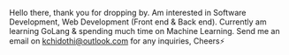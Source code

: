 Hello there, thank you for dropping by. Am interested in Software Development, Web Development (Front end & Back end). Currently am learning GoLang & spending much time on Machine Learning. Send me an email on kchidothi@outlook.com for any inquiries, Cheers⚡️
<!---
KellsWorks/KellsWorks is a ✨ special ✨ repository because its `README.md` (this file) appears on your GitHub profile.
You can click the Preview link to take a look at your changes.
--->
